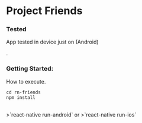 # Project Friends
### Tested

App tested in device just on (Android)

.
### Getting Started:


How to execute.


`cd rn-friends`
<br/>
`npm install`

<br/>
>`react-native run-android`
or
>`react-native run-ios`